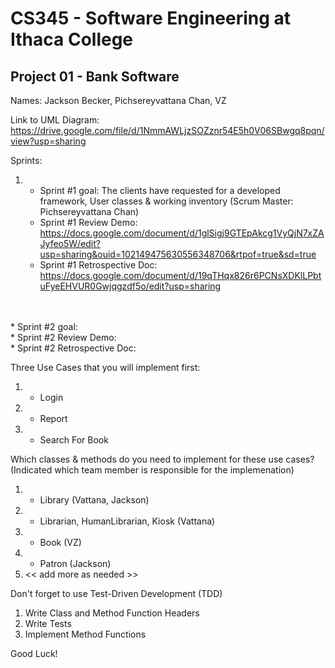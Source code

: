 # CS345 - Software Engineering at Ithaca College
## Project 01 - Bank Software

Names:
Jackson Becker, Pichsereyvattana Chan, VZ



Link to UML Diagram: https://drive.google.com/file/d/1NmmAWLjzSOZznr54E5h0V06SBwgq8pqn/view?usp=sharing

Sprints:
<br>
1. * Sprint #1 goal: The clients have requested for a developed framework, User classes & working inventory (Scrum Master: Pichsereyvattana Chan) <br>
   * Sprint #1 Review Demo: https://docs.google.com/document/d/1glSigj9GTEpAkcg1VyQjN7xZAJyfeo5W/edit?usp=sharing&ouid=102149475630556348706&rtpof=true&sd=true <br>
   * Sprint #1 Retrospective Doc: https://docs.google.com/document/d/19qTHqx826r6PCNsXDKlLPbtuFyeEHVUR0Gwjqgzdf5o/edit?usp=sharing <br>
<br>
<br>
* Sprint #2 goal:  <br>
*  Sprint #2 Review Demo: <br>
*  Sprint #2 Retrospective Doc: <br>

Three Use Cases that you will implement first:
1. - Login 
2. - Report
3. - Search For Book

Which classes & methods do you need to implement for these use cases?
(Indicated which team member is responsible for the implemenation)
1. - Library (Vattana, Jackson)
2. - Librarian, HumanLibrarian, Kiosk (Vattana)
3. - Book (VZ)
4. - Patron (Jackson)
5. << add more as needed >>

Don't forget to use Test-Driven Development (TDD)
1. Write Class and Method Function Headers
2. Write Tests
3. Implement Method Functions

Good Luck!

